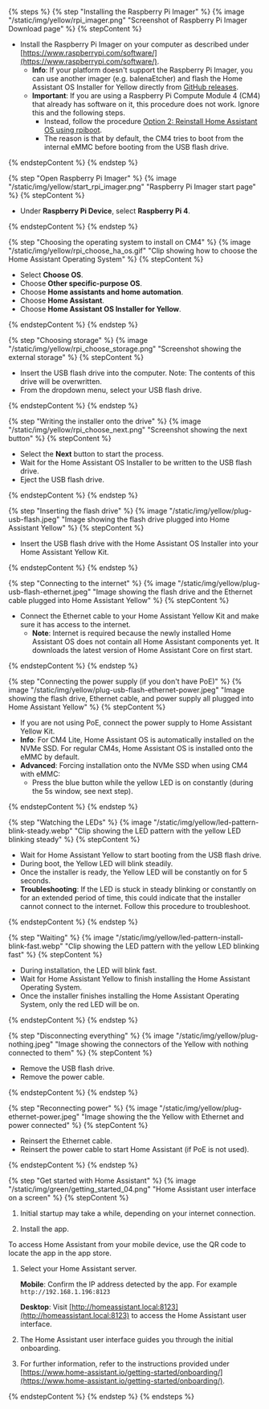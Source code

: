 <!---Installing Home Assistant Software on Kit, CM4-->

{% steps %}
{% step "Installing the Raspberry Pi Imager" %}
{% image "/static/img/yellow/rpi_imager.png" "Screenshot of Raspberry Pi Imager Download page" %}
{% stepContent %}

- Install the Raspberry Pi Imager on your computer as described under [https://www.raspberrypi.com/software/](https://www.raspberrypi.com/software/).
  - **Info**: If your platform doesn't support the Raspberry Pi Imager, you can use another imager (e.g. balenaEtcher) and flash the Home Assistant OS Installer for Yellow directly from [GitHub releases](https://github.com/NabuCasa/yellow-buildroot/releases).
  - **Important**: If you are using a Raspberry Pi Compute Module 4 (CM4) that already has software on it, this procedure does not work. Ignore this and the following steps.
    - Instead, follow the procedure [Option 2: Reinstall Home Assistant OS using rpiboot]().
    - The reason is that by default, the CM4 tries to boot from the internal eMMC before booting from the USB flash drive.

{% endstepContent %}
{% endstep %}

{% step "Open Raspberry Pi Imager" %}
{% image "/static/img/yellow/start_rpi_imager.png" "Raspberry Pi Imager start page" %}
{% stepContent %}

- Under **Raspberry Pi Device**, select **Raspberry Pi 4**.

{% endstepContent %}
{% endstep %}

{% step "Choosing the operating system to install on CM4" %}
{% image "/static/img/yellow/rpi_choose_ha_os.gif" "Clip showing how to choose the Home Assistant Operating System" %}
{% stepContent %}

- Select **Choose OS**.
- Choose **Other specific-purpose OS**.
- Choose **Home assistants and home automation**.
- Choose **Home Assistant**.
- Choose **Home Assistant OS Installer for Yellow**.

{% endstepContent %}
{% endstep %}

{% step "Choosing storage" %}
{% image "/static/img/yellow/rpi_choose_storage.png" "Screenshot showing the external storage" %}
{% stepContent %}

- Insert the USB flash drive into the computer. Note: The contents of this drive will be overwritten.
- From the dropdown menu, select your USB flash drive.

{% endstepContent %}
{% endstep %}

{% step "Writing the installer onto the drive" %}
{% image "/static/img/yellow/rpi_choose_next.png" "Screenshot showing the next button" %}
{% stepContent %}

- Select the **Next** button to start the process.
- Wait for the Home Assistant OS Installer to be written to the USB flash drive.
- Eject the USB flash drive.

{% endstepContent %}
{% endstep %}

{% step "Inserting the flash drive" %}
{% image "/static/img/yellow/plug-usb-flash.jpeg" "Image showing the flash drive plugged into Home Assistant Yellow" %}
{% stepContent %}

- Insert the USB flash drive with the Home&nbsp;Assistant OS Installer into your Home&nbsp;Assistant&nbsp;Yellow&nbsp;Kit.

{% endstepContent %}
{% endstep %}

{% step "Connecting to the internet" %}
{% image "/static/img/yellow/plug-usb-flash-ethernet.jpeg" "Image showing the flash drive and the Ethernet cable plugged into Home Assistant Yellow" %}
{% stepContent %}

- Connect the Ethernet cable to your Home Assistant Yellow Kit and make sure it has access to the internet.
  - **Note**: Internet is required because the newly installed Home Assistant OS does not contain all Home Assistant components yet. It downloads the latest version of Home Assistant Core on first start.

{% endstepContent %}
{% endstep %}

{% step "Connecting the power supply (if you don't have PoE)" %}
{% image "/static/img/yellow/plug-usb-flash-ethernet-power.jpeg" "Image showing the flash drive, Ethernet cable, and power supply all plugged into Home Assistant Yellow" %}
{% stepContent %}

- If you are not using PoE, connect the power supply to Home Assistant Yellow Kit.
- **Info**: For CM4 Lite, Home Assistant OS is automatically installed on the NVMe SSD. For regular CM4s, Home Assistant OS is installed onto the eMMC by default.
- **Advanced**: Forcing installation onto the NVMe SSD when using CM4 with eMMC:
  - Press the blue button while the yellow LED is on constantly (during the 5s window, see next step).

{% endstepContent %}
{% endstep %}

{% step "Watching the LEDs" %}
{% image "/static/img/yellow/led-pattern-blink-steady.webp" "Clip showing the LED pattern with the yellow LED blinking steady" %}
{% stepContent %}

- Wait for Home Assistant Yellow to start booting from the USB flash drive.
- During boot, the Yellow LED will blink steadily.
- Once the installer is ready, the Yellow LED will be constantly on for 5 seconds.
- **Troubleshooting**: If the LED is stuck in steady blinking or constantly on for an extended period of time, this could indicate that the installer cannot connect to the internet. Follow this procedure to troubleshoot.

{% endstepContent %}
{% endstep %}

{% step "Waiting" %}
{% image "/static/img/yellow/led-pattern-install-blink-fast.webp" "Clip showing the LED pattern with the yellow LED blinking fast" %}
{% stepContent %}

- During installation, the LED will blink fast.
- Wait for Home Assistant Yellow to finish installing the Home Assistant Operating System.
- Once the installer finishes installing the Home Assistant Operating System, only the red LED will be on.

{% endstepContent %}
{% endstep %}

{% step "Disconnecting everything" %}
{% image "/static/img/yellow/plug-nothing.jpeg" "Image showing the connectors of the Yellow with nothing connected to them" %}
{% stepContent %}

- Remove the USB flash drive.
- Remove the power cable.

{% endstepContent %}
{% endstep %}

{% step "Reconnecting power" %}
{% image "/static/img/yellow/plug-ethernet-power.jpeg" "Image showing the the Yellow with Ethernet and power connected" %}
{% stepContent %}

- Reinsert the Ethernet cable.
- Reinsert the power cable to start Home Assistant (if PoE is not used).

{% endstepContent %}
{% endstep %}

{% step "Get started with Home Assistant" %}
{% image "/static/img/green/getting_started_04.png" "Home Assistant user interface on a screen" %}
{% stepContent %}

1. Initial startup may take a while, depending on your internet connection.

2. Install the app.

  To access Home Assistant from your mobile device, use the QR code to locate the app in the app store.

1. Select your Home Assistant server.

    **Mobile**: Confirm the IP address detected by the app. For example `http://192.168.1.196:8123`

    **Desktop**: Visit [http://homeassistant.local:8123](http://homeassistant.local:8123) to access the Home Assistant user interface.

1. The Home Assistant user interface guides you through the initial onboarding.

1. For further information, refer to the instructions provided under [https://www.home-assistant.io/getting-started/onboarding/](https://www.home-assistant.io/getting-started/onboarding/).

{% endstepContent %}
{% endstep %}
{% endsteps %}
